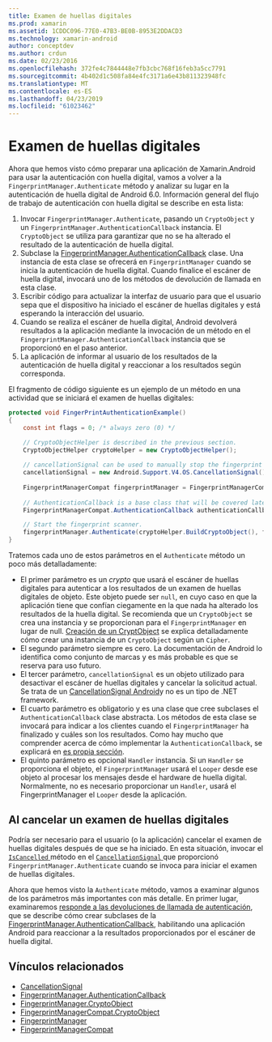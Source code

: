```yaml
---
title: Examen de huellas digitales
ms.prod: xamarin
ms.assetid: 1CDDC096-77E0-47B3-BE0B-8953E2DDACD3
ms.technology: xamarin-android
author: conceptdev
ms.author: crdun
ms.date: 02/23/2016
ms.openlocfilehash: 372fe4c7844448e7fb3cbc768f16feb3a5cc7791
ms.sourcegitcommit: 4b402d1c508fa84e4fc3171a6e43b811323948fc
ms.translationtype: MT
ms.contentlocale: es-ES
ms.lasthandoff: 04/23/2019
ms.locfileid: "61023462"
---
```

# <a name="scanning-for-fingerprints"></a>Examen de huellas digitales

Ahora que hemos visto cómo preparar una aplicación de Xamarin.Android para usar la autenticación con huella digital, vamos a volver a la `FingerprintManager.Authenticate` método y analizar su lugar en la autenticación de huella digital de Android 6.0. Información general del flujo de trabajo de autenticación con huella digital se describe en esta lista:

1. Invocar `FingerprintManager.Authenticate`, pasando un `CryptoObject` y un `FingerprintManager.AuthenticationCallback` instancia. El `CryptoObject` se utiliza para garantizar que no se ha alterado el resultado de la autenticación de huella digital. 
2. Subclase la [FingerprintManager.AuthenticationCallback](https://developer.android.com/reference/android/hardware/fingerprint/FingerprintManager.AuthenticationCallback.html) clase. Una instancia de esta clase se ofrecerá en `FingerprintManager` cuando se inicia la autenticación de huella digital. Cuando finalice el escáner de huella digital, invocará uno de los métodos de devolución de llamada en esta clase.
3. Escribir código para actualizar la interfaz de usuario para que el usuario sepa que el dispositivo ha iniciado el escáner de huellas digitales y está esperando la interacción del usuario. 
4. Cuando se realiza el escáner de huella digital, Android devolverá resultados a la aplicación mediante la invocación de un método en el `FingerprintManager.AuthenticationCallback` instancia que se proporcionó en el paso anterior.
5. La aplicación de informar al usuario de los resultados de la autenticación de huella digital y reaccionar a los resultados según corresponda. 

El fragmento de código siguiente es un ejemplo de un método en una actividad que se iniciará el examen de huellas digitales:

```csharp
protected void FingerPrintAuthenticationExample()
{
    const int flags = 0; /* always zero (0) */

    // CryptoObjectHelper is described in the previous section.
    CryptoObjectHelper cryptoHelper = new CryptoObjectHelper();    
    
    // cancellationSignal can be used to manually stop the fingerprint scanner. 
    cancellationSignal = new Android.Support.V4.OS.CancellationSignal();
    
    FingerprintManagerCompat fingerprintManager = FingerprintManagerCompat.From(this);
    
    // AuthenticationCallback is a base class that will be covered later on in this guide.
    FingerprintManagerCompat.AuthenticationCallback authenticationCallback = new MyAuthCallbackSample(this);

    // Start the fingerprint scanner.
    fingerprintManager.Authenticate(cryptoHelper.BuildCryptoObject(), flags, cancellationSignal, authenticationCallback, null);
}
```

Tratemos cada uno de estos parámetros en el `Authenticate` método un poco más detalladamente:

* El primer parámetro es un _crypto_ que usará el escáner de huellas digitales para autenticar a los resultados de un examen de huellas digitales de objeto. Este objeto puede ser `null`, en cuyo caso en que la aplicación tiene que confían ciegamente en la que nada ha alterado los resultados de la huella digital. Se recomienda que un `CryptoObject` se crea una instancia y se proporcionan para el `FingerprintManager` en lugar de null. [Creación de un CryptObject](~/android/platform/fingerprint-authentication/creating-a-cryptoobject.md) se explica detalladamente cómo crear una instancia de un `CryptoObject` según un `Cipher`.
* El segundo parámetro siempre es cero. La documentación de Android lo identifica como conjunto de marcas y es más probable es que se reserva para uso futuro. 
* El tercer parámetro, `cancellationSignal` es un objeto utilizado para desactivar el escáner de huellas digitales y cancelar la solicitud actual. Se trata de un [CancellationSignal Android](https://developer.android.com/reference/android/os/CancellationSignal.html)y no es un tipo de .NET framework.
* El cuarto parámetro es obligatorio y es una clase que cree subclases el `AuthenticationCallback` clase abstracta. Los métodos de esta clase se invocará para indicar a los clientes cuando el `FingerprintManager` ha finalizado y cuáles son los resultados. Como hay mucho que comprender acerca de cómo implementar la `AuthenticationCallback`, se explicará en [es propia sección](~/android/platform/fingerprint-authentication/fingerprint-authentication-callbacks.md).
* El quinto parámetro es opcional `Handler` instancia. Si un `Handler` se proporciona el objeto, el `FingerprintManager` usará el `Looper` desde ese objeto al procesar los mensajes desde el hardware de huella digital. Normalmente, no es necesario proporcionar un `Handler`, usará el FingerprintManager el `Looper` desde la aplicación.

## <a name="cancelling-a-fingerprint-scan"></a>Al cancelar un examen de huellas digitales

Podría ser necesario para el usuario (o la aplicación) cancelar el examen de huellas digitales después de que se ha iniciado. En esta situación, invocar el [ `IsCancelled` ](https://developer.android.com/reference/android/os/CancellationSignal.html#isCanceled()) método en el [ `CancellationSignal` ](https://developer.android.com/reference/android/os/CancellationSignal.html) que proporcionó `FingerprintManager.Authenticate` cuando se invoca para iniciar el examen de huellas digitales.

Ahora que hemos visto la `Authenticate` método, vamos a examinar algunos de los parámetros más importantes con más detalle. En primer lugar, examinaremos [responde a las devoluciones de llamada de autenticación](~/android/platform/fingerprint-authentication/fingerprint-authentication-callbacks.md), que se describe cómo crear subclases de la [FingerprintManager.AuthenticationCallback](https://developer.android.com/reference/android/hardware/fingerprint/FingerprintManager.AuthenticationCallback.html), habilitando una aplicación Android para reaccionar a la resultados proporcionados por el escáner de huella digital.




## <a name="related-links"></a>Vínculos relacionados

- [CancellationSignal](https://developer.android.com/reference/android/os/CancellationSignal.html)
- [FingerprintManager.AuthenticationCallback](https://developer.android.com/reference/android/hardware/fingerprint/FingerprintManager.AuthenticationCallback.html)
- [FingerprintManager.CryptoObject](https://developer.android.com/reference/android/hardware/fingerprint/FingerprintManager.CryptoObject.html)
- [FingerprintManagerCompat.CryptoObject](https://developer.android.com/reference/android/support/v4/hardware/fingerprint/FingerprintManagerCompat.CryptoObject.html)
- [FingerprintManager](https://developer.android.com/reference/android/hardware/fingerprint/FingerprintManager.html)
- [FingerprintManagerCompat](https://developer.android.com/reference/android/support/v4/hardware/fingerprint/FingerprintManagerCompat.html)
